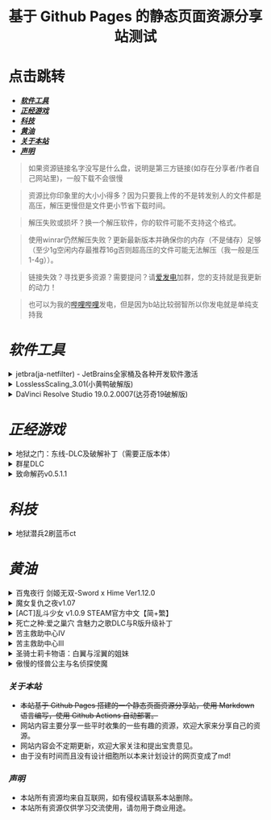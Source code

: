 <div align="center">
  <h1> 基于 Github Pages 的静态页面资源分享站测试 </h1>
</div>

# 点击跳转

- [***软件工具***](#软件工具)
- [***正经游戏***](#正经游戏)
- [***科技***](#科技)
- [***黄油***](#黄油)
- [***关于本站***](#关于本站)
- [***声明***](#声明)

> 如果资源链接名字没写是什么盘，说明是第三方链接(如存在分享者/作者自己网站里)，一般下载不会很慢

> 资源比你印象里的大小小得多？因为只要我上传的不是转发别人的文件都是高压，解压更慢但是文件更小节省下载时间。 

> 解压失败或损坏？换一个解压软件，你的软件可能不支持这个格式。

> 使用winrar仍然解压失败？更新最新版本并确保你的内存（不是储存）足够（至少1g空闲内存最推荐16g否则超高压的文件可能无法解压（我一般是压1-4g））。

> 链接失效？寻找更多资源？需要提问？请[爱发电](https://afdian.com/a/MsLGXC)加群，您的支持就是我更新的动力！

> 也可以为我的[哔哩哔哩](https://space.bilibili.com/36166672)发电，但是因为b站比较弱智所以你发电就是单纯支持我

# ***软件工具***

<details>
  <summary>jetbra(ja-netfilter) - JetBrains全家桶及各种开发软件激活</summary>

  - [x] ***资源版本***：*240701?2022.2.0*
  - [x] ***资源链接***：*[jetbra在线状态](https://3.jetbra.in)*
  - [x] ***资源链接***：*[在线获取组织激活码](https://hardbin.com/ipfs/bafybeih65no5dklpqfe346wyeiak6wzemv5d7z2ya7nssdgwdz4xrmdu6i)*
  - [x] ***资源链接***：*[jetbra.zip](https://hardbin.com/ipfs/bafybeih65no5dklpqfe346wyeiak6wzemv5d7z2ya7nssdgwdz4xrmdu6i/files/jetbra-8f6785eac5e6e7e8b20e6174dd28bb19d8da7550.zip)*
  - [ ] ***下载密码***：*无*
  - [ ] ***解压密码***：*无*
  - [x] ***最后测试***：*2024/7/7*
  - [x] ***最后状态***：*可用*
  <br><br>
  - [x] ***资源简介***：

      *jetbra(ja-netfilter)是JetBrains全家桶的激活工具，可以激活JetBrains全家桶的各种开发软件，包括IntelliJ IDEA、PyCharm、GoLand、DataGrip、PhpStorm、WebStorm、RubyMine、Rider、AppCode、CLion、ReSharper、DataSpell、MPS、Android Studio等。*

  - [x] ***使用方法***：*使用jetbra中的scrpit文件夹下的vbs脚本，执行完毕后启动任意jetbrains全家桶软件并输入激活码*
  - [x] ***资源大小***：*168KB*

</details>
<details>
  <summary>LosslessScaling_3.01(小黄鸭破解版)</summary>

  - [x] ***资源版本***：*3.01*
  - [x] ***资源链接***：*[LosslessScaling_3.01_Green.rar](https://pan.baidu.com/s/1ejmAIS50U-mMK-DQYeztBQ?pwd=LGXC)*
  - [ ] ***下载密码***：*LGXC*
  - [ ] ***解压密码***：*无*
  - [x] ***最后测试***：*2025/2/11*
  - [x] ***最后状态***：*可用*
  <br><br>
  - [x] ***资源简介***：

      *无损缩放允许您使用最先进的缩放算法将窗口游戏缩放到全屏，并使用基于 ML 的专有缩放和帧生成。*

  - [x] ***使用方法***：*解压后运行exe文件*
  - [x] ***资源大小***：*59MB*

</details>
<details>
  <summary>DaVinci Resolve Studio 19.0.2.0007(达芬奇19破解版)</summary>

  - [x] ***资源版本***：*19.0.2.0007*
  - [x] ***资源链接***：*[Blackmagic Design DaVinci Resolve Studio 19.0.2.0007 (x64) Multilingual.rar](https://pan.baidu.com/s/1pWVhdBc8SKnMiwmMXZzKLA?pwd=LGXC)*
  - [ ] ***下载密码***：*LGXC*
  - [ ] ***解压密码***：*无*
  - [x] ***最后测试***：*2025/2/11*
  - [x] ***最后状态***：*可用*
  <br><br>
  - [x] ***资源简介***：

      *DaVinci Resolve汇集剪辑、调色、视觉特效、动态图形和音频后期制作工具，以一套软件提供一站式解决方案！它采用美观新颖的界面设计，易学易用，能辅助新手用户快速上手操作，也能提供专业人士需要的强大性能。有了DaVinci Resolve，您无需学习使用多款软件工具，也不用在多款软件之间切换来完成不同的任务，从而以更快的速度制作出更优质的作品。这意味着您在制作全程都可以使用摄影机原始画质影像。只要一款软件，就相当于获得了属于您自己的后期制作工作室！学习和掌握DaVinci Resolve，就能获得好莱坞专业人士所使用的同款制作工具！*

  - [x] ***使用方法***：*解压后先安装达芬奇，然后安装DVREMU2 Manager模拟器破解达芬奇*
  - [x] ***资源大小***：*4.9G*

</details>

# ***正经游戏***

<details>
  <summary>地狱之门：东线-DLC及破解补丁（需要正版本体）</summary>

  - [x] ***资源版本***：*空降神兵*
  - [x] ***资源链接***：*[百度网盘/地狱之门：东线-DLC及破解补丁](https://pan.baidu.com/s/1tWjZjSGF7eUKfw5hga8q2g?pwd=LGXC)*
  - [ ] ***下载密码***：*无*
  - [ ] ***解压密码***：*无*
  - [x] ***最后测试***：*2024/10/21*
  - [x] ***最后状态***：*可用*
  <br><br>
  - [x] ***资源简介***：

      *由于网上只有完整盗版本体而没有纯dlc文件，加之dlc文件并不跟随基础游戏下载，破解补丁只能解锁地图兵种而不能游玩需要dlcpak文件的dlc战役*
      *导致想要在正版使用盗版dlc补丁必须下载几十个g的完整盗版游戏*
      *所以我自己下载并分离了最新的dlc文件，不需要浪费时间用每秒几百kb的网速去下载国外的完整游戏种子*
      *破解补丁也支持联机和成就解锁！也支持多人合作和合作战役的成就解锁！*

  - [x] ***使用方法***：*破解补丁解压至Call to Arms - Gates of Hell\binaries\x64目录下，pak文件解压至Call to Arms - Gates of Hell\resource下，启动游戏即可*
  - [x] ***资源大小***：*4.5GB*

</details>
<details>
  <summary>群星DLC</summary>

  - [x] ***资源版本***：*3.8.4-3.14.1*
  - [x] ***资源链接***：*[百度网盘/群星DLC](https://pan.baidu.com/s/1C5ZnMcarYMgEwZ0FoeGutw?pwd=me3r)*
  - [x] ***资源链接***：*[b站分享者原帖及其他网盘和下载方式](https://www.bilibili.com/opus/795870024468267027)*
  - [x] ***下载密码***：*me3r*
  - [ ] ***解压密码***：*无*
  - [x] ***最后测试***：*2025/1/10*
  - [x] ***最后状态***：*可用*
  <br><br>
  - [x] ***资源简介***：

      *what can i say*

  - [x] ***使用方法***：*看里面的说明*
  - [x] ***资源大小***：*853MB*

</details>
<details>
  <summary>致命解药v0.5.1.1</summary>

  - [x] ***资源版本***：*v0.5.1.1*
  - [x] ***资源链接***：*[迅雷云盘/致命解药The.Killing.Antidote.v0.5.1.1-104633](https://pan.xunlei.com/s/VOB4276bWrHKhGxb5drpk_aCA1?pwd=xysa)*
  - [x] ***下载密码***：*xysa*
  - [ ] ***解压密码***：*无*
  - [x] ***最后测试***：*2025/1/10*
  - [x] ***最后状态***：*可用*
  <br><br>
  - [x] ***资源简介***：

      *这是一款第三人称美女打僵尸的游戏。融合了射击、格斗、换装、解谜等元素。主要剧情是在未来，一种特殊的病菌导致人类不断感染变异，人类世界即将走向末日。主角 Jodi 是一名勇敢的自由记者，只身去调查事件内幕、寻找传说中的解药，不知觉已身陷险境。*

  - [x] ***使用方法***：*点击exe文件运行游戏，不是游侠图标开始游戏那个*
  - [x] ***资源大小***：*3.1GB*

</details>

# ***科技***

<details>
  <summary>地狱潜兵2刷蓝币ct</summary>

  - [ ] ***资源版本***：* *
  - [x] ***资源链接***：*[百度网盘/蓝币.ct](https://pan.baidu.com/s/1cWOJ4-JppRceX_rw5IUSZQ?pwd=LGXC)*
  - [x] ***下载密码***：*LGXC*
  - [ ] ***解压密码***：*无*
  - [x] ***最后测试***：*2025/1/10* 
  - [x] ***最后状态***：*可用*
  <br><br>
  - [x] ***资源简介***：
  
      *自己想办法过GG,最简单的方法是买一个1毛钱的小时卡或者用某个免费的玩意过掉然后不关游戏不开其他功能（开其他功能如果bypass过期可能导致gg蹦出游戏）。跟付费永久大哥里面的蓝币功能差不多，大厅开启进游戏扔补给中间会多出蓝币（有的挂是吧补给弹药盒也删了，只掉个空仓里面只有蓝币），由于防守和击杀图机制原因上限可以刷的比正常图多十几倍，而且还会自动吸蓝币到脚下*

  - [x] ***使用方法***：**
  - [x] ***资源大小***：*2KB*

</details>

# ***黄油***

<details>
  <summary>百鬼夜行 剑姬无双-Sword x Hime Ver1.12.0 </summary>

  - [x] ***资源版本***：*v1.12*
  - [x] ***资源链接***：*[百度网盘/Sword x Hime v1.12.0](https://pan.baidu.com/s/1LBmjve-6pAqg0ObRyCVHMg?pwd=LGXC)*
  - [x] ***下载密码***：*LGXC*
  - [ ] ***解压密码***：*无*
  - [x] ***最后测试***：*2025/1/10* 
  - [x] ***最后状态***：*可用*
  <br><br>
  - [x] ***资源简介***：
  
      **

  - [x] ***使用方法***：*下载并解压，点击exe文件运行游戏。*
  - [x] ***资源大小***：*5.3GB*
  - [x] ***黄油总评***：*6/10*
  - [x] ***黄油简评***：*其实游戏蛮大的20多G,但是建模和战斗都十分拉跨，动画多拉回一点分数，但其实动画很多都是稍微改下。剧情压根没有（完全不能称作剧情的莫名其妙任务）*

</details>
<details>
  <summary>魔女复仇之夜v1.07</summary>

  - [x] ***资源版本***：*v1.07*
  - [x] ***资源链接***：*[百度网盘/魔女复仇之夜v1.07.rar](https://pan.baidu.com/s/1NwqjQ9BHXGU5PGXh_MPRmQ?pwd=LGXC)*
  - [x] ***下载密码***：*LGXC*
  - [ ] ***解压密码***：*无*
  - [x] ***最后测试***：*2025/1/10* 
  - [x] ***最后状态***：*可用*
  <br><br>
  - [x] ***资源简介***：
  
      **

  - [x] ***使用方法***：*下载并解压，点击exe文件运行游戏。含无码+作弊mod,按键忘记了好像是按f几自己试一下，有加血加钱什么的*
  - [x] ***资源大小***：*817MB*
  - [x] ***黄油总评***：*10/10*
  - [x] ***黄油简评***：*有魂系act黄油之名，对喜欢此类的玩家来说是神作，剧情也挺黑深残的*

</details>
<details>
  <summary>[ACT]乱斗少女  v1.0.9  STEAM官方中文【简+繁】</summary>

  - [x] ***资源版本***：*v1.09*
  - [x] ***资源链接***：*[百度网盘/[ACT]乱斗少女  v1.0.9  STEAM官方中文【简+繁】.rar](https://pan.baidu.com/s/1xp_2vGEtGKSpMEvg8ojGpQ?pwd=LGXC)*
  - [x] ***下载密码***：*LGXC*
  - [ ] ***解压密码***：*无*
  - [x] ***最后测试***：*2025/1/10* 
  - [x] ***最后状态***：*可用*
  <br><br>
  - [x] ***资源简介***：
  
      *《乱斗少女》是一款2D动作战斗游戏。你扮演一名普通青年“九条宗介”，某日突然被黑手党“京华会”找上。被迫成为总长的你被卷入与其他帮派的战斗中……幸好，总长还享有专门的性处理服务！用拳头征服其他帮派，让她们臣服！*

  - [x] ***使用方法***：*下载并解压，点击exe文件运行游戏。*
  - [x] ***资源大小***：*1.47GB*
  - [x] ***黄油总评***：*7/10*
  - [x] ***黄油简评***：*美术立绘不错，剧情勉强能看，战斗还行，内容和cg太少（好像就8个cg来着），游戏时长大概2-3小时*

</details>
<details>
  <summary>死亡之种:爱之巢穴 含魅力之歌DLC与R版升级补丁</summary>

  - [x] ***资源版本***：*v2.103*
  - [x] ***资源链接***：*[迅雷云盘/Seed.of.the.Dead.Sweet.Home.v2.103-76701](https://pan.xunlei.com/s/VNr8Wm_ljzUslQYpb5IYxVDLA1?pwd=qhmd)*
  - [x] ***资源链接***：*[SoD_SH_Patch_2.103R.zip](https://www.mediafire.com/file/m394m00set28ffr/SoD_SH_Patch_2.103R.zip/file)*
  - [ ] ***下载密码***：*无*
  - [ ] ***解压密码***：*无*
  - [x] ***最后测试***：*2024/8/17* 
  - [x] ***最后状态***：*可用*
  <br><br>
  - [x] ***资源简介***：
  
      *为了守护那个可爱的女孩子，把可恨的怪物杀掉！在化为地狱的这个世界上，建立起和女主角们的爱之巢穴（Sweet Home）吧！可以同时享受暴力满载的僵尸FPS，和与女孩子们的温馨的恩爱调情生活的世界末日后僵尸FPS美少女游戏！*

  - [x] ***使用方法***：*下载并解压，点击exe文件运行游戏。游戏本体为steam阉割版，需要下载第二个链接的补丁并安装即为完整版本。*
  - [x] ***资源大小***：*20GB*
  - [x] ***黄油总评***：*8/10*
  - [x] ***黄油简评***：*看了吓尿的建模，但是黄油之路。整体内容量在黄油中挺大的。原本做了详细测评被叔叔封掉了，不多说*

</details>
<details>
  <summary>苦主救助中心Ⅳ</summary>

  - [x] ***资源版本***：*v0.01.1 测试版*
  - [x] ***资源链接***：*[K-0202.7z](https://kooink.top/wp-content/uploads/2024/04/K-0202.7z)*
  - [ ] ***下载密码***：*无*
  - [x] ***解压密码***：*快意库-kooink.com*
  - [x] ***最后测试***：*2024/7/8*
  - [x] ***最后状态***：*可用*
  <br><br>
  - [x] ***资源简介***：
  
      *这是一个恶搞剧情解谜游戏，点击对话推进剧情，游戏中设置许多解谜关卡，可以通过探索寻找道具，根据游戏提示物品解开谜题。*

      *游戏延续苦主救助中心3的游戏设定和玩法。*

      *新游戏的故事讲述主角张吉继续未委托人寻找关键道具手机的故事。游戏具有多条主线，而所有的主线都汇聚于手机这条主线上线，接下来所有的角色又会产生什么样新的羁绊呢？主角又会如何解决这些问题，以及这一次又是谁在背后捣鬼呢？敬请期待！*
  
      *游戏采用动态漫画的演出方式，画面丰富，玩法简单，配合小游戏解谜玩法，整体故事剧情诙谐幽默，包含许多时下流行热梗，如果你熟知网络文化将会更喜欢这个系列的作品。*

  - [x] ***使用方法***：*下载并解压，点击exe文件运行游戏*
  - [x] ***资源大小***：*1.22GB*
  - [x] ***黄油总评***：*无*
  - [x] ***黄油简评***：*好像没做完，但是我也没玩完。*

</details>

<details>
  <summary>苦主救助中心III</summary>

  - [x] ***资源版本***：*v230425*
  - [x] ***资源链接1***：*[百度网盘/KUZ.exe](https://pan.baidu.com/share/init?surl=m_uH2OfwP-shWMG2m_9QEg)*
  - [x] ***下载密码***：*t6t9*
  - [x] ***解压密码***：*laoquzhang.com*
  - [ ] ***最后测试***：*无*
  - [ ] ***最后状态***：*未知*
  <br><br>
  - [x] ***资源版本***：*v230425*
  - [x] ***资源链接2***：*[苦主救助中心3v230425.7z](https://cdn2.koyso.com/%E8%8B%A6%E4%B8%BB%E6%95%91%E5%8A%A9%E4%B8%AD%E5%BF%833v230425.7z?verify=1720460056-cE0b%2F1tcTYyzSoGCsDjgsbxqghS3GI3ccnVtG6%2BgtNs%3D)*
  - [ ] ***下载密码***：*无*
  - [ ] ***解压密码***：*无*
  - [ ] ***最后测试***：*无*
  - [ ] ***最后状态***：*未知*
  <br><br>
  - [x] ***资源简介***：

      *請注意！本遊戲很苦，包含強烈NTR情節，純愛戰士慎入！*
      *本遊戲涉及魅黑嘲諷及惩罚结局，不喜歡黑人元素的战士慎入！慎入！*

      *這是一款，互動敘事類型遊戲，全情節畫面和配音使人身臨其境享受苦主和黃毛的快樂與痛苦。*

      *本作品，在主線上講述了部分張吉成立”救助中心“之前的故事。張吉本是普通的打工族，但是突遭橫禍，唯一親人因為工廠事故喪生。之後又被迫失業，無良老闆事故推責，遭到電信詐騙等等一系列不公對待和打擊之後，被抓入獄。在人生跌入低谷時，遇上了父親生前唯一遺物，一隻會說話的兔子，從此開啟了搞怪的“苦主救助”工作。*

      *本次”救助中心“的客戶是一名拿著5億資金白手起家，一步步做到身家過億的成功人士。但是實業上的‘成功’卻無法彌補感性上的缺失。在親情和愛情之間，上演了一幕幕慘綠的人生大戲。在愛情和財富甚至人格都失去的情況下，無奈找到“苦主救助中心”，這一次張吉又會怎樣解決這場鬧劇呢？這背後的牛頭人到底是誰？*

  - [ ] ***使用方法***：*未知*
  - [x] ***资源大小***：*833MB*
  - [x] ***黄油总评***：*9/10*
  - [x] ***黄油简评***：*ds神级立绘，但是剧情苦看的想打人*

</details>

<details>
  <summary>圣骑士莉卡物语：白翼与淫翼的姐妹</summary>

  - [x] ***资源版本***：*v1.3.2*
  - [x] ***资源链接***：*[夸克网盘/HolyKnightRicca_v132zh.7z](https://pan.quark.cn/s/a1d4b56897ef)*
  - [x] ***下载密码***：*ZuXt*
  - [ ] ***解压密码***：*无*
  - [x] ***最后测试***：*2024/7/10*
  - [x] ***最后状态***：*可用*
  <br><br>
  - [x] ***资源简介***：

      *照耀着地上生者的神圣阳光*
      *当那光芒愈发强烈*
      *当那光辉愈发耀眼*
      *那影子也会更浓……*
      *那光也落得更深……*
      *被神选中和妹妹成为♯♯的姐姐*
      *这是一个被淫靡所粉饰的孤独姐妹的童话……*
      *被授予了变身伪圣骑士的力量的妹妹莉卡*
      *为了寻找被带走的姐姐米莉亚而出发*
      *用丰富多彩的战斗来*
      *消灭阻止圣骑士去路的强大魔物们*

  - [x] ***使用方法***：*下载并解压，点击exe文件运行游戏*
  - [x] ***资源大小***：*3.4GB*
  - [x] ***黄油总评***：*无*
  - [x] ***黄油简评***：*不喜欢萝莉少女，没玩，听说是神作*

</details>

<details>
  <summary>傲慢的怪兽公主与名侦探使魔</summary>


  - [x] ***资源版本***：*v1.05*
  - [x] ***资源链接***：*[百度网盘/K-0168.7z](https://pan.baidu.com/s/1ceWzKxGbLKG9Wu6P8HNedA)*
  - [x] ***下载密码***：*hrq7*
  - [x] ***解压密码***：*快意库-kooink.com*
  - [ ] ***最后测试***：*无*
  - [ ] ***最后状态***：*未知*
  <br><br>
  - [x] ***资源简介***：

      *成为怪兽公主的奴隶过着同居生活！丰富有趣的时间管理恋爱养成游戏*
      *前略，这是一个关于被外星人绑架，离乡背井来到异星球的故事－－－*
      *一名地球上普通的私家侦探，简称「名侦探」，遇到了前所未有的大委托。*
      *委托内容竟然是…到外星球担任谜之美少女「黛奴」的宠物！*
      *虽然外表是位金发美少女，然而实则刁蛮任性，视众生为蝼蚁，甚至拥有能召唤强大怪兽军团的神奇能力？！*

      *这位有着毁灭多颗星球前科的黛奴，便是在宇宙间凶名赫赫的「外星暴君」！*
      *伴君如伴虎，在她麾下，主角该如何利用智慧寻求一线生机？*
      *从观赏用宠物起步，要想提升地位的方式竟然是征服星球？！*

      *《怠惰的怪兽公主不想工作》相同世界观续作*
      *日语全语音配音，轻小说式主线，客制化主题曲*
      *活泼生动的动态演出，深入其境的养成互动，丰富多变的纸娃娃更衣系统*
      *比前作更强、体位更多的动态H模式，各具特色的美少女领主们*
      *绘制精美的CG与场景，简单的SLG侵攻要素，时间管理系统*

  - [x] ***使用方法***：*下载并解压，点击exe文件运行游戏*
  - [x] ***资源大小***：*1.1GB*
  - [x] ***黄油总评***：*8/10*
  - [x] ***黄油简评***：*比他们新作乱斗少女好多了，但是缺点一样是内容太少，大概在乱斗少女翻倍内容左右*

</details>

### ***关于本站***

- ~~本站基于 Github Pages 搭建的一个静态页面资源分享站，使用 Markdown 语言编写，使用 Github Actions 自动部署。~~
- 网站内容主要分享一些平时收集的一些有趣的资源，欢迎大家来分享自己的资源。
- 网站内容会不定期更新，欢迎大家关注和提出宝贵意见。
- 由于没有时间而且没有设计细胞所以本来计划设计的网页变成了md!

### ***声明***

- 本站所有资源均来自互联网，如有侵权请联系本站删除。
- 本站所有资源仅供学习交流使用，请勿用于商业用途。